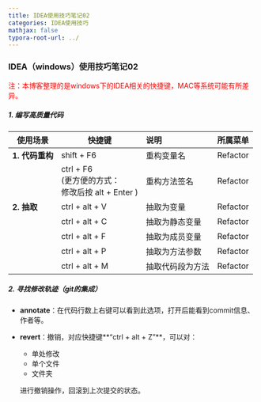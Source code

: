 ```yaml
---
title: IDEA使用技巧笔记02
categories: IDEA使用技巧
mathjax: false
typora-root-url: ../
---
```


### IDEA（windows）使用技巧笔记02

<font color="red">注：本博客整理的是windows下的IDEA相关的快捷键，MAC等系统可能有所差异。</font>

##### 1. 编写高质量代码

| 使用场景        | 快捷键                                                      | 说明             | 所属菜单 |
| --------------- | ----------------------------------------------------------- | :--------------- | -------- |
| **1. 代码重构** | shift + F6                                                  | 重构变量名       | Refactor |
|                 | ctrl  + F6<br />(更方便的方式：<br />修改后按 alt + Enter ) | 重构方法签名     | Refactor |
| **2. 抽取**     | ctrl + alt + V                                              | 抽取为变量       | Refactor |
|                 | ctrl + alt + C                                              | 抽取为静态变量   | Refactor |
|                 | ctrl + alt + F                                              | 抽取为成员变量   | Refactor |
|                 | ctrl + alt + P                                              | 抽取为方法参数   | Refactor |
|                 | ctrl + alt + M                                              | 抽取代码段为方法 | Refactor |

##### 2. 寻找修改轨迹（git的集成）

+ **annotate**：在代码行数上右键可以看到此选项，打开后能看到commit信息、作者等。

+ **revert**：撤销，对应快捷键**“ctrl + alt + Z”**，可以对：

  + 单处修改
  + 单个文件
  + 文件夹

  进行撤销操作，回滚到上次提交的状态。